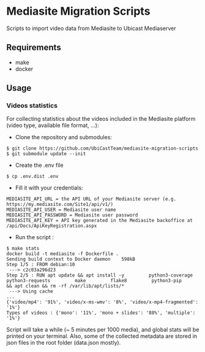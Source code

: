 # Mediasite Migration Scripts

Scripts to import video data from Mediasite to Ubicast Mediaserver

## Requirements

* make
* docker

## Usage

### Videos statistics

For collecting statistics about the videos included in the  Mediasite platform (video type, available file format, ...):

- Clone the repository and submodules:

```
$ git clone https://github.com/UbiCastTeam/mediasite-migration-scripts
$ git submodule update --init
```

- Create the .env file

`$ cp .env.dist .env`

- Fill it with your credentials:

```
MEDIASITE_API_URL = the API URL of your Mediasite server (e.g. https://my.mediasite.com/Site1/api/v1/)
MEDIASITE_API_USER = Mediasite user name
MEDIASITE_API_PASSWORD = Mediasite user password
MEDIASITE_API_KEY = API key generated in the Mediasite backoffice at /api/Docs/ApiKeyRegistration.aspx
```

- Run the script :

```
$ make stats
docker build -t mediasite -f Dockerfile .
Sending build context to Docker daemon    598kB
Step 1/5 : FROM debian:10
 ---> c2c03a296d23
Step 2/5 : RUN apt update && apt install -y         python3-coverage         python3-requests         make         flake8         python3-pip     && apt clean && rm -rf /var/lib/apt/lists/*
 ---> Using cache
...
{'video/mp4': '91%', 'video/x-ms-wmv': '8%', 'video/x-mp4-fragmented': '1%'}
Types of videos : {'mono': '11%', 'mono + slides': '88%', 'multiple': '1%'}
```

Script will take a while (~ 5 minutes per 1000 media), and global stats will be printed on your terminal. Also, some of the collected metadata are stored in json files in the root folder (data.json mostly).
